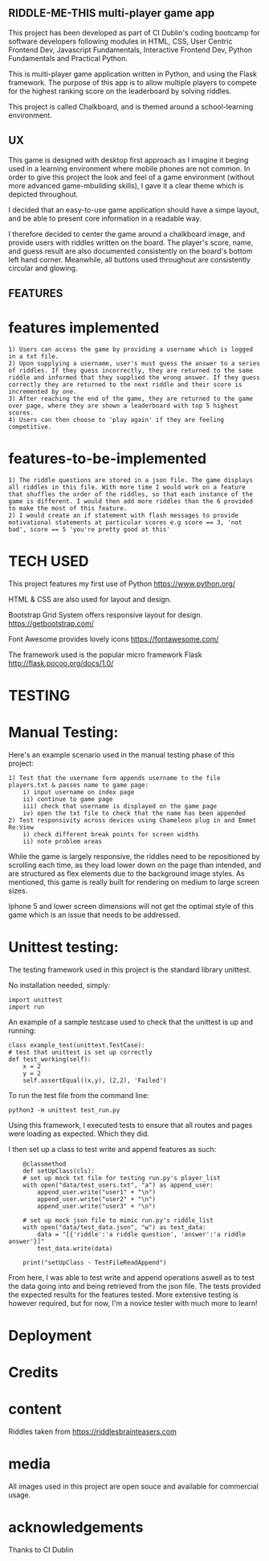 
## RIDDLE-ME-THIS multi-player game app

This project has been developed as part of CI Dublin's coding bootcamp for software developers following modules in HTML, CSS, User Centric Frontend Dev, Javascript Fundamentals, Interactive Frontend Dev, Python Fundamentals and Practical Python. 

This is multi-player game application written in Python, and using the Flask framework. The purpose of this app is to allow multiple players to compete for the highest ranking score on the leaderboard by solving riddles. 

This project is called Chalkboard, and is themed around a school-learning environment. 

## UX
This game is designed with desktop first approach as I imagine it beging used in a learning environment where mobile phones are not common. In order to give this project the look and feel of a game environment (without more advanced game-mbuilding skills), I gave it a clear theme which is depicted throughout. 

I decided that an easy-to-use game application should have a simpe layout, and be able to present core information in a readable way. 

I therefore decided to center the game around a chalkboard image, and provide users with riddles written on the board. The player's score, name, and guess result are also documented consistently on the board's bottom left hand corner. Meanwhile, all buttons used throughout are consistently circular and glowing.  

## FEATURES

# features implemented

    1) Users can access the game by providing a username which is logged in a txt file. 
    2) Upon supplying a username, user's must guess the answer to a series of riddles. If they guess incorrectly, they are returned to the same riddle and informed that they supplied the wrong answer. If they guess correctly they are returned to the next riddle and their score is incremented by one. 
    3) After reaching the end of the game, they are returned to the game over page, where they are shown a leaderboard with top 5 highest scores. 
    4) Users can then choose to 'play again' if they are feeling competitive.

# features-to-be-implemented

    1) The riddle questions are stored in a json file. The game displays all riddles in this file. With more time I would work on a feature that shuffles the order of the riddles, so that each instance of the game is different. I would then add more riddles than the 6 provided to make the most of this feature.
    2) I would create an if statement with flash messages to provide motivational statements at particular scores e.g score == 3, 'not bad', score == 5 'you're pretty good at this'

# TECH USED
This project features my first use of Python https://www.python.org/

HTML & CSS are also used for layout and design.

Bootstrap Grid System offers responsive layout for design. https://getbootstrap.com/ 

Font Awesome provides lovely icons https://fontawesome.com/

The framework used is the popular micro framework Flask http://flask.pocoo.org/docs/1.0/

# TESTING 

# Manual Testing: 

Here's an example scenario used in the manual testing phase of this project: 

    1) Test that the username form appends username to the file players.txt & passes name to game page:
        i) input username on index page 
        ii) continue to game page
        iii) check that username is displayed on the game page
        iv) open the txt file to check that the name has been appended
    2) Test responsivity across devices using Chameleon plug in and Emmet Re:View
        i) check different break points for screen widths
        ii) note problem areas

While the game is largely responsive, the riddles need to be repositioned by scrolling each time, as they load lower down on the page than intended, and are structured as flex elements due to the background image styles. As mentioned, this game is really built for rendering on medium to large screen sizes. 

Iphone 5 and lower screen dimensions will not get the optimal style of this game which is an issue that needs to be addressed.  

# Unittest testing: 

The testing framework used in this project is the standard library unittest. 

No installation needed, simply: 

    import unittest
    import run

An example of a sample testcase used to check that the unittest is up and running: 

    class example_test(unittest.TestCase):
    # test that unittest is set up correctly
    def test_working(self):
        x = 2
        y = 2
        self.assertEqual((x,y), (2,2), 'Failed')

To run the test file from the command line: 

    python3 -m unittest test_run.py
    
Using this framework, I executed tests to ensure that all routes and pages were loading as expected. Which they did. 

I then set up a class to test write and append features as such: 

        @classmethod
        def setUpClass(cls): 
        # set up mock txt file for testing run.py's player_list
        with open("data/test_users.txt", "a") as append_user:
            append_user.write("user1" + "\n")  
            append_user.write("user2" + "\n")
            append_user.write("user3" + "\n")

        # set up mock json file to mimic run.py's riddle_list
        with open("data/test_data.json", "w") as test_data:
            data = "[{'riddle':'a riddle question', 'answer':'a riddle answer'}]"
            test_data.write(data)
        
        print("setUpClass - TestFileReadAppend")

From here, I was able to test write and append operations aswell as to test the data going into and being retrieved from the json file. The tests provided the expected results for the features tested. More extensive testing is however required, but for now, I'm a novice tester with much more to learn! 

# Deployment 

# Credits 
# content
Riddles taken from https://riddlesbrainteasers.com 

# media 
All images used in this project are open souce and available for commercial usage. 

# acknowledgements 
Thanks to CI Dublin 
